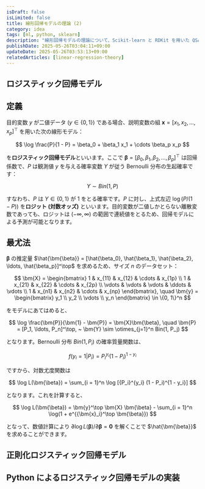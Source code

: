 ```yaml
---
isDraft: false
isLimited: false
title: 線形回帰モデルの理論 (2)
category: idea
tags: [ml, python, sklearn]
description: "線形回帰モデルの理論について、Scikit-learn と RDKit を用いた QSAR ロジスティック回帰モデルの実装を交えながらまとめていきます。"
publishDate: 2025-05-26T03:04:11+09:00
updateDate: 2025-05-26T03:53:13+09:00
relatedArticles: [linear-regression-theory]
---
```


## ロジスティック回帰モデル

## 定義

目的変数 $y$ が二値データ $(y \in \{0, 1\})$ である場合、説明変数の組 $\bm{x} = [x_1, x_2, \ldots, x_p]^\top$ を用いた次の線形モデル：

$$
\log \frac{P}{1 - P} = \beta_0 + \beta_1 x_1 + \cdots \beta_p x_p
$$

を**ロジスティック回帰モデル**といいます。ここで $\bm{\beta} = [\beta_0, \beta_1, \beta_2, \ldots, \beta_p]^\top$ は回帰係数で、$P$ は観測値 $y$ を与える確率変数 $Y$ が従う Bernoulli 分布の生起確率です：

$$
Y \sim Bin(1, P)
$$

すなわち、$P$ は $Y \in \{0, 1\}$ が $1$ をとる確率です。$P$ に対し、上式左辺 $\log (P/(1 - P))$ を**ロジット (対数オッズ)** といいます。目的変数が二値しかとらない離散変数であっても、ロジットは $(-\infty, \infty)$ の範囲で連続値をとるため、回帰モデルによる予測が可能となります。

## 最尤法

$\bm{\beta}$ の推定量 $\hat{\bm{\beta}} = [\hat{\beta_0}, \hat{\beta_1}, \hat{\beta_2}, \ldots, \hat{\beta_p}]^\top$ を求めるため、サイズ $n$ のデータセット：

$$
\bm{X} = \begin{bmatrix} 1 & x_{11} & x_{12} & \cdots & x_{1p} \\ 1 & x_{21} & x_{22} & \cdots & x_{2p} \\ \vdots & \vdots & \vdots & \ddots & \vdots \\ 1 & x_{n1} & x_{n2} & \cdots & x_{np} \end{bmatrix}, \quad \bm{y} = \begin{bmatrix} y_1 \\ y_2 \\ \vdots \\ y_n \end{bmatrix} \in \{0, 1\}^n
$$

をモデルにあてはめると、

$$
\log \frac{\bm{P}}{\bm{1} - \bm{P}} = \bm{X}\bm{\beta}, \quad \bm{P} = [P_1, \ldots, P_n]^\top, ~ \bm{Y} \sim \otimes_{j=1}^n Bin(1, P_j)
$$

となります。Bernoulli 分布 $Bin(1, P_i)$ の確率質量関数は、

$$
f(y_i = 1 | P_i) = {P_i}^{y_i} (1 - P_i)^{1 - y_i}
$$

ですから、対数尤度関数は

$$
\log L(\bm{\beta}) = \sum_{i = 1}^n \log [{P_i}^{y_i} (1 - P_i)^{1 - y_i}]
$$

となります。これを計算すると、

$$
\log L(\bm{\beta}) = \bm{y}^\top \bm{X} \bm{\beta} - \sum_{i = 1}^n \log(1 + e^{{\bm{x}_i}^\top \bm{\beta}})
$$

となって、数値計算により $\partial \log L(\bm{\beta}) / \partial \bm{\beta} = \bm{0}$ を解くことで $\hat{\bm{\beta}}$ を求めることができます。

## 正則化ロジスティック回帰モデル

## Python によるロジスティック回帰モデルの実装